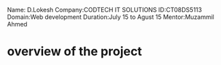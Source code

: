   Name: D.Lokesh 
 Company:CODTECH IT SOLUTIONS
 ID:CT08DS5113
 Domain:Web development
 Duration:July 15 to Agust 15
 Mentor:Muzammil Ahmed
 # overview of the project
 



